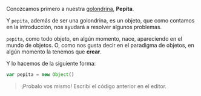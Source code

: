Conozcamos primero a nuestra [golondrina](http://es.wikipedia.org/wiki/Hirundo_rustica), **Pepita**.

Y `pepita`, además de ser una golondrina, es un objeto, que como contamos en la introducción, nos ayudará a resolver algunos problemas.

`pepita`, como todo objeto, en algún momento, nace, apareciendo en el mundo de objetos. O, como nos gusta decir en el paradigma de objetos, en algún momento la tenemos que **crear**.

Y lo hacemos de la siguiente forma:

```javascript
var pepita = new Object()
```

> ¡Probalo vos mismo! Escribí el código anterior en el editor.
